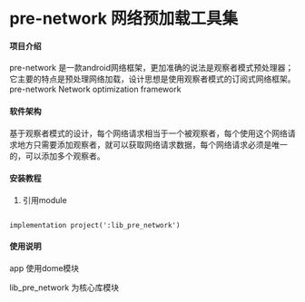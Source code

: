 # pre-network 网络预加载工具集

#### 项目介绍

pre-network 是一款android网络框架，更加准确的说法是观察者模式预处理器；它主要的特点是预处理网络加载，设计思想是使用观察者模式的订阅式网络框架。
pre-network Network optimization framework


#### 软件架构

基于观察者模式的设计，每个网络请求相当于一个被观察者，每个使用这个网络请求地方只需要添加观察者，就可以获取网络请求数据，每个网络请求必须是唯一的，可以添加多个观察者。


#### 安装教程

1. 引用module
```

implementation project(':lib_pre_network')

```



#### 使用说明

app 使用dome模块

lib_pre_network 为核心库模块

